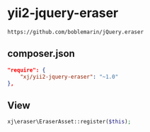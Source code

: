 # yii2-jquery-eraser
```
https://github.com/boblemarin/jQuery.eraser
```

composer.json
---------
```json
"require": {
    "xj/yii2-jquery-eraser": "~1.0"
},
```

View
---------
```php
xj\eraser\EraserAsset::register($this);
```